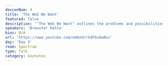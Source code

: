 ```yaml
---
devconNum: 4
title: 'The Web We Want'
featured: false
description: '"The Web We Want" outlines the problems and possibilities to create a Web that isn''t creepy (it doesn''t spy on us), that has no centralized points of control, and most importantly, is locked open for good. He will do a live demo of Dweb.archive.org that uses IPFS, WebTorrent, GUN, YJS to create decentralized storage of some of our 40 Petabytes of data.'
speakers: 'Brewster Kahle'
bios: N/A
url: 'https://www.youtube.com/embed/rkdFko6wNuc'
day: 'Day 3'
room: Spectrum
type: Talk
category: keynotes
---
```

